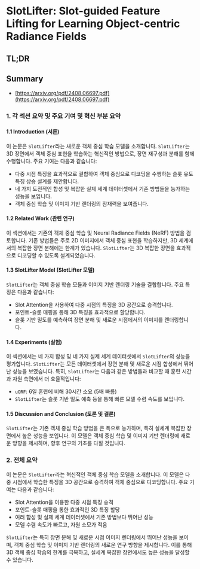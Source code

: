 # SlotLifter: Slot-guided Feature Lifting for Learning Object-centric Radiance Fields
## TL;DR
## Summary
- [https://arxiv.org/pdf/2408.06697.pdf](https://arxiv.org/pdf/2408.06697.pdf)

### 1. 각 섹션 요약 및 주요 기여 및 혁신 부분 요약

#### 1.1 Introduction (서론)
이 논문은 `SlotLifter`라는 새로운 객체 중심 학습 모델을 소개합니다. `SlotLifter`는 3D 장면에서 객체 중심 표현을 학습하는 혁신적인 방법으로, 장면 재구성과 분해를 함께 수행합니다. 주요 기여는 다음과 같습니다:
- 다중 시점 특징을 효과적으로 결합하여 객체 중심으로 디코딩을 수행하는 슬롯 유도 특징 상승 설계를 제안합니다.
- 네 가지 도전적인 합성 및 복잡한 실제 세계 데이터셋에서 기존 방법들을 능가하는 성능을 보입니다.
- 객체 중심 학습 및 이미지 기반 렌더링의 잠재력을 보여줍니다.

#### 1.2 Related Work (관련 연구)
이 섹션에서는 기존의 객체 중심 학습 및 Neural Radiance Fields (NeRF) 방법을 검토합니다. 기존 방법들은 주로 2D 이미지에서 객체 중심 표현을 학습하지만, 3D 세계에서의 복잡한 장면 분해에는 한계가 있습니다. `SlotLifter`는 3D 복잡한 장면을 효과적으로 디코딩할 수 있도록 설계되었습니다.

#### 1.3 SlotLifter Model (SlotLifter 모델)
`SlotLifter`는 객체 중심 학습 모듈과 이미지 기반 렌더링 기술을 결합합니다. 주요 특징은 다음과 같습니다:
- Slot Attention을 사용하여 다중 시점의 특징을 3D 공간으로 승격합니다.
- 포인트-슬롯 매핑을 통해 3D 특징을 효과적으로 할당합니다.
- 슬롯 기반 밀도를 예측하여 장면 분해 및 새로운 시점에서의 이미지를 렌더링합니다.

#### 1.4 Experiments (실험)
이 섹션에서는 네 가지 합성 및 네 가지 실제 세계 데이터셋에서 `SlotLifter`의 성능을 평가합니다. `SlotLifter`는 모든 데이터셋에서 장면 분해 및 새로운 시점 합성에서 뛰어난 성능을 보였습니다. 특히, `SlotLifter`는 다음과 같은 방법들과 비교할 때 훈련 시간과 자원 측면에서 더 효율적입니다:
- `uORF`: 6일 훈련에 비해 30시간 소요 (5배 빠름)
- `SlotLifter`는 슬롯 기반 밀도 예측 등을 통해 빠른 모델 수렴 속도를 보입니다.

#### 1.5 Discussion and Conclusion (토론 및 결론)
`SlotLifter`는 기존 객체 중심 학습 방법을 큰 폭으로 능가하며, 특히 실세계 복잡한 장면에서 높은 성능을 보입니다. 이 모델은 객체 중심 학습 및 이미지 기반 렌더링에 새로운 방향을 제시하며, 향후 연구의 기초를 다질 것입니다.

### 2. 전체 요약

이 논문은 `SlotLifter`라는 혁신적인 객체 중심 학습 모델을 소개합니다. 이 모델은 다중 시점에서 학습한 특징을 3D 공간으로 승격하여 객체 중심으로 디코딩합니다. 주요 기여는 다음과 같습니다:
- Slot Attention을 이용한 다중 시점 특징 승격
- 포인트-슬롯 매핑을 통한 효과적인 3D 특징 할당
- 여러 합성 및 실제 세계 데이터셋에서 기존 방법보다 뛰어난 성능
- 모델 수렴 속도가 빠르고, 자원 소모가 적음

`SlotLifter`는 특히 장면 분해 및 새로운 시점 이미지 렌더링에서 뛰어난 성능을 보이며, 객체 중심 학습 및 이미지 기반 렌더링의 새로운 연구 방향을 제시합니다. 이를 통해 3D 객체 중심 학습의 한계를 극복하고, 실세계 복잡한 장면에서도 높은 성능을 달성할 수 있습니다.